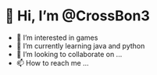 # 👋 Hi, I’m @CrossBon3

- 👀 I’m interested in games
- 🌱 I’m currently learning java and python
- 💞️ I’m looking to collaborate on ...
- 📫 How to reach me ...

<!---
CrossBon3/CrossBon3 is a ✨ special ✨ repository because its `README.md` (this file) appears on your GitHub profile.
You can click the Preview link to take a look at your changes.
--->
